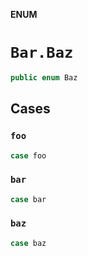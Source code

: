 **ENUM**

# `Bar.Baz`

```swift
public enum Baz
```

## Cases
### `foo`

```swift
case foo
```

### `bar`

```swift
case bar
```

### `baz`

```swift
case baz
```
